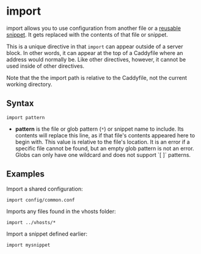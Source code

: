 # import

import allows you to use configuration from another file or a [reusable snippet](/caddyfile#snippets). It gets replaced
with the contents of that file or snippet.

This is a unique directive in that `import` can appear outside of a server block. In other words, it can appear at the
top of a Caddyfile where an address would normally be. Like other directives, however, it cannot be used inside of other
directives.

Note that the the import path is relative to the Caddyfile, not the current working directory.

## Syntax

``` caddyfile
import pattern
```

-   **pattern** is the file or glob pattern (`*`) or snippet name to include. Its contents will replace this line, as if
    that file's contents appeared here to begin with. This value is relative to the file's location. It is an error if a
    specific file cannot be found, but an empty glob pattern is not an error. Globs can only have one wildcard and does
    not support \`\[ \]\` patterns.

## Examples

Import a shared configuration:

``` caddyfile
import config/common.conf
```

Imports any files found in the vhosts folder:

``` caddyfile
import ../vhosts/*
```

Import a snippet defined earlier:

``` caddyfile
import mysnippet
```
